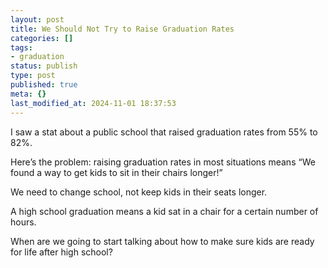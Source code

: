 ```yaml
---
layout: post
title: We Should Not Try to Raise Graduation Rates
categories: []
tags:
- graduation
status: publish
type: post
published: true
meta: {}
last_modified_at: 2024-11-01 18:37:53
---
```


I saw a stat about a public school that raised graduation rates from 55% to 82%.

Here’s the problem: raising graduation rates in most situations means “We found a way to get kids to sit in their chairs longer!”

We need to change school, not keep kids in their seats longer.

A high school graduation means a kid sat in a chair for a certain number of hours.

When are we going to start talking about how to make sure kids are ready for life after high school?
